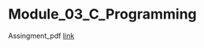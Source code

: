 # Module_03_C_Programming



Assingment_pdf [link](https://topsint.com/careercenter/assignment/softwarecareerdevelopmentprogram_assignment.pdf)
